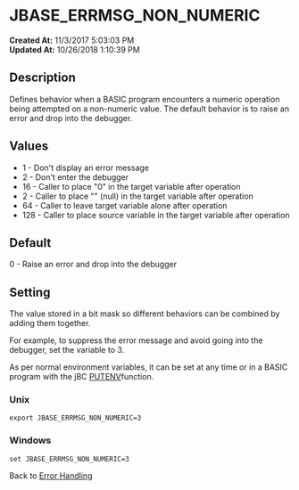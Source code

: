 # JBASE_ERRMSG_NON_NUMERIC

**Created At:** 11/3/2017 5:03:03 PM  
**Updated At:** 10/26/2018 1:10:39 PM  


## **Description**

Defines behavior when a BASIC program encounters a numeric operation being attempted on a non-numeric value. The default behavior is to raise an error and drop into the debugger.

## 


## Values

- 1 - Don't display an error message
- 2 - Don't enter the debugger
- 16 - Caller to place "0" in the target variable after operation
- 2 - Caller to place "" (null) in the target variable after operation
- 64 - Caller to leave target variable alone after operation
- 128 - Caller to place source variable in the target variable after operation


## 


## **Default**

0 - Raise an error and drop into the debugger

## 


## **Setting**

The value stored in a bit mask so different behaviors can be combined by adding them together.

For example, to suppress the error message and avoid going into the debugger, set the variable to 3.

As per normal environment variables, it can be set at any time or in a BASIC program with the jBC [PUTENV](putenv)function.

### Unix

```
export JBASE_ERRMSG_NON_NUMERIC=3
```

### Windows

```
set JBASE_ERRMSG_NON_NUMERIC=3
```



Back to [Error Handling](jbc-error-handling)
